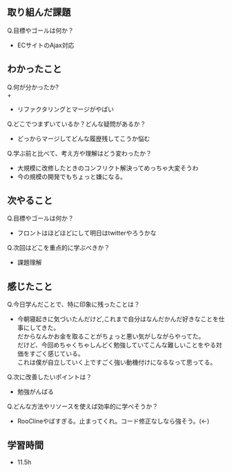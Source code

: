 ## 取り組んだ課題
Q.目標やゴールは何か？  
+ ECサイトのAjax対応


## わかったこと
Q.何が分かったか?  
+ 
+ リファクタリングとマージがやばい


Q.どこでつまずいているか？どんな疑問があるか？
+ どっからマージしてどんな履歴残してこうか悩む


Q.学ぶ前と比べて、考え方や理解はどう変わったか？
+ 大規模に改修したときのコンフリクト解決ってめっちゃ大変そうわ
+ 今の規模の開発でもちょっと嫌になる。


## 次やること
Q.目標やゴールは何か？  
+ フロントはほどほどにして明日はtwitterやろうかな


Q.次回はどこを重点的に学ぶべきか？  
+ 課題理解


## 感じたこと
Q.今日学んだことで、特に印象に残ったことは？  
+ 今朝寝起きに気づいたんだけど,これまで自分はなんだかんだ好きなことを仕事にしてきた。  
だからなんかお金を取ることがちょっと悪い気がしながらやってた。  
だけど、今回めちゃくちゃしんどく勉強していてこんな難しいことをやる対価をすごく感じている。  
これは僕が自立していく上ですごく強い動機付けになるなって思ってる。


Q.次に改善したいポイントは？  
+ 勉強がんばる


Q.どんな方法やリソースを使えば効率的に学べそうか？
+ RooClineやばすぎる。止まってくれ。コード修正なしなら強そう。(←)


## 学習時間
+ 11.5h